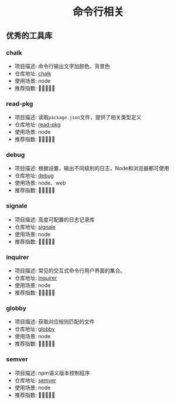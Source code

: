 <h1 align="center">
  命令行相关
</h1>

## 优秀的工具库

### chalk

* 项目描述: 命令行输出文字加颜色、背景色
* 仓库地址: [chalk](https://github.com/chalk/chalk) 
* 使用场景: node
* 推荐指数: 🌟🌟🌟🌟🌟
  
### read-pkg

* 项目描述: 读取`package.json`文件，提供了相关类型定义
* 仓库地址: [read-pkg](https://github.com/sindresorhus/read-pkg)
* 使用场景: node
* 推荐指数: 🌟🌟🌟🌟🌟

### debug

* 项目描述: 根据设置，输出不同级别的日志，Node和浏览器都可使用
* 仓库地址: [debug](https://github.com/visionmedia/debug)
* 使用场景: node、web
* 推荐指数: 🌟🌟🌟🌟🌟
  
### signale

* 项目描述: 高度可配置的日志记录库 
* 仓库地址: [signale](https://github.com/klaussinani/signale)
* 使用场景: node
* 推荐指数: 🌟🌟🌟🌟🌟

### inquirer

* 项目描述: 常见的交互式命令行用户界面的集合。
* 仓库地址: [Inquirer](https://github.com/SBoudrias/Inquirer.js)
* 使用场景: node
* 推荐指数: 🌟🌟🌟🌟🌟

### globby

* 项目描述: 获取对应规则匹配的文件
* 仓库地址: [globby](https://github.com/sindresorhus/globby)
* 使用场景: node
* 推荐指数: 🌟🌟🌟🌟🌟

### semver

* 项目描述: npm语义版本控制程序
* 仓库地址: [semver](https://github.com/npm/node-semver)
* 使用场景: node
* 推荐指数: 🌟🌟🌟🌟🌟